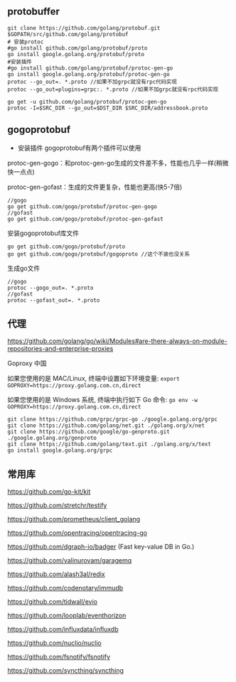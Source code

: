 ## protobuffer

```shell
git clone https://github.com/golang/protobuf.git $GOPATH/src/github.com/golang/protobuf
# 安装protoc 
#go install github.com/golang/protobuf/proto
go install google.golang.org/protobuf/proto
#安装插件
#go install github.com/golang/protobuf/protoc-gen-go
go install google.golang.org/protobuf/protoc-gen-go
protoc --go_out=. *.proto //如果不加grpc就没有rpc代码实现
protoc --go_out=plugins=grpc:. *.proto //如果不加grpc就没有rpc代码实现

go get -u github.com/golang/protobuf/protoc-gen-go
protoc -I=$SRC_DIR --go_out=$DST_DIR $SRC_DIR/addressbook.proto
```

## gogoprotobuf

* 安装插件
gogoprotobuf有两个插件可以使用

protoc-gen-gogo：和protoc-gen-go生成的文件差不多，性能也几乎一样(稍微快一点点)

protoc-gen-gofast：生成的文件更复杂，性能也更高(快5-7倍) 
```shell
//gogo
go get github.com/gogo/protobuf/protoc-gen-gogo
//gofast
go get github.com/gogo/protobuf/protoc-gen-gofast
```
安装gogoprotobuf库文件
```shell
go get github.com/gogo/protobuf/proto
go get github.com/gogo/protobuf/gogoproto //这个不装也没关系
```
生成go文件
```shell
//gogo
protoc --gogo_out=. *.proto
//gofast
protoc --gofast_out=. *.proto 
```
## 代理

https://github.com/golang/go/wiki/Modules#are-there-always-on-module-repositories-and-enterprise-proxies

Goproxy 中国

如果您使用的是 MAC/Linux, 终端中设置如下环境变量:
`export GOPROXY=https://proxy.golang.com.cn,direct`

如果您使用的是 Windows 系统, 终端中执行如下 Go 命令:
`go env -w GOPROXY=https://proxy.golang.com.cn,direct`

```shell
git clone https://github.com/grpc/grpc-go ./google.golang.org/grpc
git clone https://github.com/golang/net.git ./golang.org/x/net
git clone https://github.com/google/go-genproto.git ./google.golang.org/genproto
git clone https://github.com/golang/text.git ./golang.org/x/text
go install google.golang.org/grpc
```

## 常用库

https://github.com/go-kit/kit

https://github.com/stretchr/testify

https://github.com/prometheus/client_golang

https://github.com/opentracing/opentracing-go

https://github.com/dgraph-io/badger (Fast key-value DB in Go.)

https://github.com/valinurovam/garagemq

https://github.com/alash3al/redix

https://github.com/codenotary/immudb

https://github.com/tidwall/evio

https://github.com/looplab/eventhorizon

https://github.com/influxdata/influxdb

https://github.com/nuclio/nuclio

https://github.com/fsnotify/fsnotify

https://github.com/syncthing/syncthing


